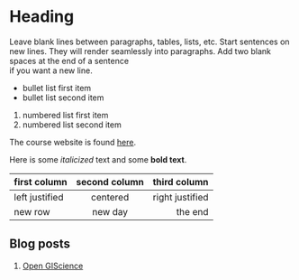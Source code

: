 # Heading

Leave blank lines between paragraphs, tables, lists, etc.
Start sentences on new lines.
They will render seamlessly into paragraphs.
Add two blank spaces at the end of a sentence  
if you want a new line.

- bullet list first item
- bullet list second item

1. numbered list first item
1. numbered list second item

The course website is found [here](https://gis4dev.github.io).

Here is some *italicized* text and some **bold text**.


first column | second column | third column
:------------| :-----------: | -----------:
left justified | centered | right justified
new row | new day | the end

## Blog posts

1. [Open GIScience](open-giscience.md)
